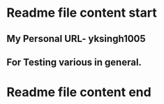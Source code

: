 # Readme file content start
## My Personal URL- yksingh1005
## For Testing various in general.
# Readme file content end
